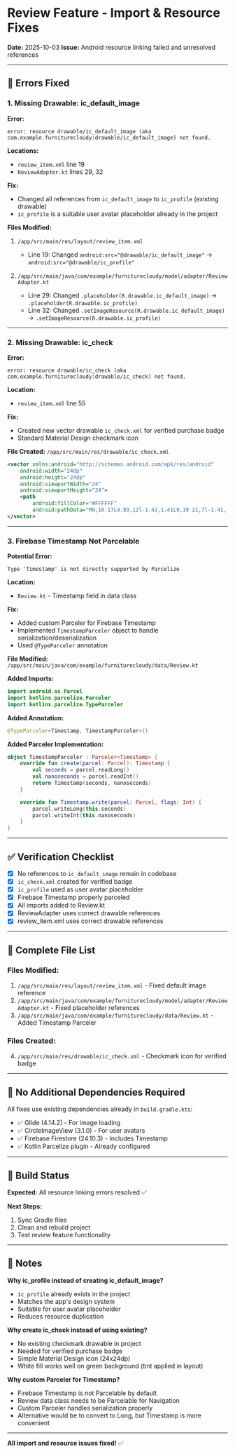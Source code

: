 # Review Feature - Import & Resource Fixes

**Date:** 2025-10-03
**Issue:** Android resource linking failed and unresolved references

---

## 🐛 Errors Fixed

### 1. **Missing Drawable: ic_default_image**
**Error:**
```
error: resource drawable/ic_default_image (aka com.example.furniturecloudy:drawable/ic_default_image) not found.
```

**Locations:**
- `review_item.xml` line 19
- `ReviewAdapter.kt` lines 29, 32

**Fix:**
- Changed all references from `ic_default_image` to `ic_profile` (existing drawable)
- `ic_profile` is a suitable user avatar placeholder already in the project

**Files Modified:**
1. `/app/src/main/res/layout/review_item.xml`
   - Line 19: Changed `android:src="@drawable/ic_default_image"` → `android:src="@drawable/ic_profile"`

2. `/app/src/main/java/com/example/furniturecloudy/model/adapter/ReviewAdapter.kt`
   - Line 29: Changed `.placeholder(R.drawable.ic_default_image)` → `.placeholder(R.drawable.ic_profile)`
   - Line 32: Changed `.setImageResource(R.drawable.ic_default_image)` → `.setImageResource(R.drawable.ic_profile)`

---

### 2. **Missing Drawable: ic_check**
**Error:**
```
error: resource drawable/ic_check (aka com.example.furniturecloudy:drawable/ic_check) not found.
```

**Location:**
- `review_item.xml` line 55

**Fix:**
- Created new vector drawable `ic_check.xml` for verified purchase badge
- Standard Material Design checkmark icon

**File Created:**
`/app/src/main/res/drawable/ic_check.xml`
```xml
<vector xmlns:android="http://schemas.android.com/apk/res/android"
    android:width="24dp"
    android:height="24dp"
    android:viewportWidth="24"
    android:viewportHeight="24">
    <path
        android:fillColor="#FFFFFF"
        android:pathData="M9,16.17L4.83,12l-1.42,1.41L9,19 21,7l-1.41,-1.41z"/>
</vector>
```

---

### 3. **Firebase Timestamp Not Parcelable**
**Potential Error:**
```
Type 'Timestamp' is not directly supported by Parcelize
```

**Location:**
- `Review.kt` - Timestamp field in data class

**Fix:**
- Added custom Parceler for Firebase Timestamp
- Implemented `TimestampParceler` object to handle serialization/deserialization
- Used `@TypeParceler` annotation

**File Modified:**
`/app/src/main/java/com/example/furniturecloudy/data/Review.kt`

**Added Imports:**
```kotlin
import android.os.Parcel
import kotlinx.parcelize.Parceler
import kotlinx.parcelize.TypeParceler
```

**Added Annotation:**
```kotlin
@TypeParceler<Timestamp, TimestampParceler>()
```

**Added Parceler Implementation:**
```kotlin
object TimestampParceler : Parceler<Timestamp> {
    override fun create(parcel: Parcel): Timestamp {
        val seconds = parcel.readLong()
        val nanoseconds = parcel.readInt()
        return Timestamp(seconds, nanoseconds)
    }

    override fun Timestamp.write(parcel: Parcel, flags: Int) {
        parcel.writeLong(this.seconds)
        parcel.writeInt(this.nanoseconds)
    }
}
```

---

## ✅ Verification Checklist

- [x] No references to `ic_default_image` remain in codebase
- [x] `ic_check.xml` created for verified badge
- [x] `ic_profile` used as user avatar placeholder
- [x] Firebase Timestamp properly parceled
- [x] All imports added to Review.kt
- [x] ReviewAdapter uses correct drawable references
- [x] review_item.xml uses correct drawable references

---

## 📁 Complete File List

### Files Modified:
1. `/app/src/main/res/layout/review_item.xml` - Fixed default image reference
2. `/app/src/main/java/com/example/furniturecloudy/model/adapter/ReviewAdapter.kt` - Fixed placeholder references
3. `/app/src/main/java/com/example/furniturecloudy/data/Review.kt` - Added Timestamp Parceler

### Files Created:
4. `/app/src/main/res/drawable/ic_check.xml` - Checkmark icon for verified badge

---

## 🔧 No Additional Dependencies Required

All fixes use existing dependencies already in `build.gradle.kts`:
- ✅ Glide (4.14.2) - For image loading
- ✅ CircleImageView (3.1.0) - For user avatars
- ✅ Firebase Firestore (24.10.3) - Includes Timestamp
- ✅ Kotlin Parcelize plugin - Already configured

---

## 🚀 Build Status

**Expected:** All resource linking errors resolved ✅

**Next Steps:**
1. Sync Gradle files
2. Clean and rebuild project
3. Test review feature functionality

---

## 📝 Notes

**Why ic_profile instead of creating ic_default_image?**
- `ic_profile` already exists in the project
- Matches the app's design system
- Suitable for user avatar placeholder
- Reduces resource duplication

**Why create ic_check instead of using existing?**
- No existing checkmark drawable in project
- Needed for verified purchase badge
- Simple Material Design icon (24x24dp)
- White fill works well on green background (tint applied in layout)

**Why custom Parceler for Timestamp?**
- Firebase Timestamp is not Parcelable by default
- Review data class needs to be Parcelable for Navigation
- Custom Parceler handles serialization properly
- Alternative would be to convert to Long, but Timestamp is more convenient

---

**All import and resource issues fixed!** ✅
